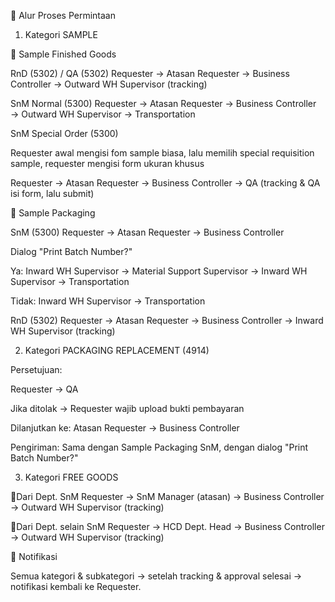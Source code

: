 📌 Alur Proses Permintaan
1. Kategori SAMPLE

🔹 Sample Finished Goods

RnD (5302) / QA (5302)
Requester → Atasan Requester → Business Controller → Outward WH Supervisor (tracking)

SnM Normal (5300)
Requester → Atasan Requester → Business Controller → Outward WH Supervisor → Transportation

SnM Special Order (5300)

Requester awal mengisi fom sample biasa, lalu memilih special requisition sample, requester mengisi form ukuran khusus

Requester → Atasan Requester → Business Controller → QA (tracking & QA isi form, lalu submit)

🔹 Sample Packaging

SnM (5300)
Requester → Atasan Requester → Business Controller

Dialog "Print Batch Number?"

Ya:
Inward WH Supervisor → Material Support Supervisor → Inward WH Supervisor → Transportation

Tidak:
Inward WH Supervisor → Transportation

RnD (5302)
Requester → Atasan Requester → Business Controller → Inward WH Supervisor (tracking)

2. Kategori PACKAGING REPLACEMENT (4914)

Persetujuan:

Requester → QA

Jika ditolak → Requester wajib upload bukti pembayaran

Dilanjutkan ke: Atasan Requester → Business Controller

Pengiriman:
Sama dengan Sample Packaging SnM, dengan dialog "Print Batch Number?"

3. Kategori FREE GOODS

🔹Dari Dept. SnM
Requester → SnM Manager (atasan) → Business Controller → Outward WH Supervisor (tracking)

🔹Dari Dept. selain SnM
Requester → HCD Dept. Head → Business Controller → Outward WH Supervisor (tracking)

📢 Notifikasi

Semua kategori & subkategori → setelah tracking & approval selesai → notifikasi kembali ke Requester.

